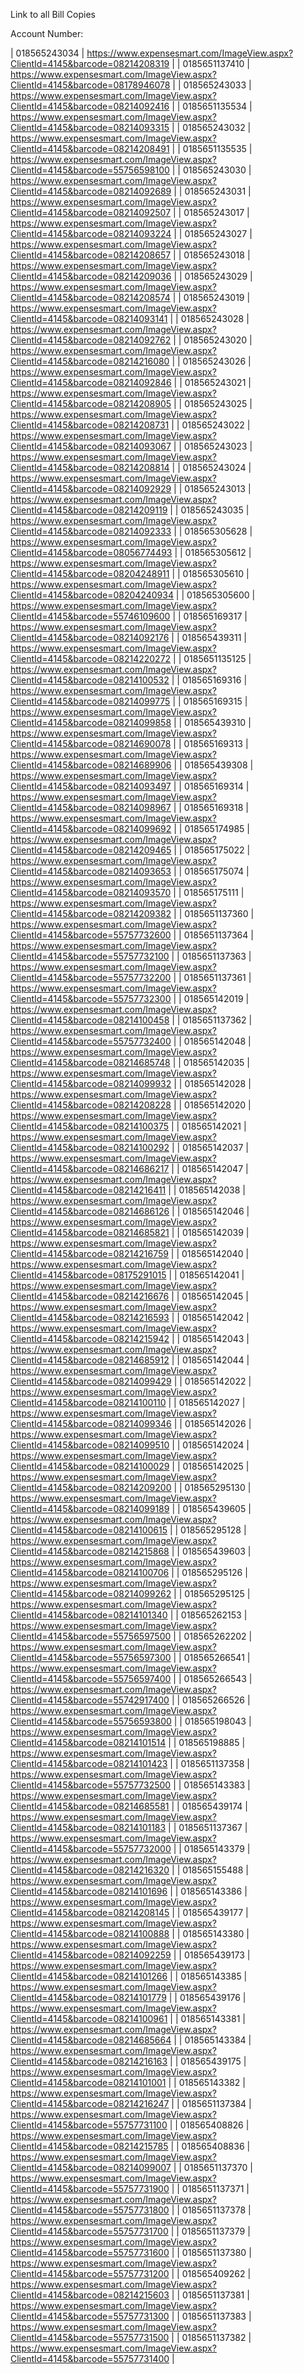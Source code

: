 Link to all Bill Copies

Account Number:

| 018565243034 | https://www.expensesmart.com/ImageView.aspx?ClientId=4145&barcode=08214208319 |
| 0185651137410 | https://www.expensesmart.com/ImageView.aspx?ClientId=4145&barcode=08178946078 |
| 018565243033 | https://www.expensesmart.com/ImageView.aspx?ClientId=4145&barcode=08214092416 |
| 0185651135534 | https://www.expensesmart.com/ImageView.aspx?ClientId=4145&barcode=08214093315 |
| 018565243032 | https://www.expensesmart.com/ImageView.aspx?ClientId=4145&barcode=08214208491 |
| 0185651135535 | https://www.expensesmart.com/ImageView.aspx?ClientId=4145&barcode=55756598100 |
| 018565243030 | https://www.expensesmart.com/ImageView.aspx?ClientId=4145&barcode=08214092689 |
| 018565243031 | https://www.expensesmart.com/ImageView.aspx?ClientId=4145&barcode=08214092507 |
| 018565243017 | https://www.expensesmart.com/ImageView.aspx?ClientId=4145&barcode=08214093224 |
| 018565243027 | https://www.expensesmart.com/ImageView.aspx?ClientId=4145&barcode=08214208657 |
| 018565243018 | https://www.expensesmart.com/ImageView.aspx?ClientId=4145&barcode=08214209036 |
| 018565243029 | https://www.expensesmart.com/ImageView.aspx?ClientId=4145&barcode=08214208574 |
| 018565243019 | https://www.expensesmart.com/ImageView.aspx?ClientId=4145&barcode=08214093141 |
| 018565243028 | https://www.expensesmart.com/ImageView.aspx?ClientId=4145&barcode=08214092762 |
| 018565243020 | https://www.expensesmart.com/ImageView.aspx?ClientId=4145&barcode=08214216080 |
| 018565243026 | https://www.expensesmart.com/ImageView.aspx?ClientId=4145&barcode=08214092846 |
| 018565243021 | https://www.expensesmart.com/ImageView.aspx?ClientId=4145&barcode=08214208905 |
| 018565243025 | https://www.expensesmart.com/ImageView.aspx?ClientId=4145&barcode=08214208731 |
| 018565243022 | https://www.expensesmart.com/ImageView.aspx?ClientId=4145&barcode=08214093067 |
| 018565243023 | https://www.expensesmart.com/ImageView.aspx?ClientId=4145&barcode=08214208814 |
| 018565243024 | https://www.expensesmart.com/ImageView.aspx?ClientId=4145&barcode=08214092929 |
| 018565243013 | https://www.expensesmart.com/ImageView.aspx?ClientId=4145&barcode=08214209119 |
| 018565243035 | https://www.expensesmart.com/ImageView.aspx?ClientId=4145&barcode=08214092333 |
| 018565305628 | https://www.expensesmart.com/ImageView.aspx?ClientId=4145&barcode=08056774493 |
| 018565305612 | https://www.expensesmart.com/ImageView.aspx?ClientId=4145&barcode=08204248911 |
| 018565305610 | https://www.expensesmart.com/ImageView.aspx?ClientId=4145&barcode=08204240934 |
| 018565305600 | https://www.expensesmart.com/ImageView.aspx?ClientId=4145&barcode=55746109600 |
| 018565169317 | https://www.expensesmart.com/ImageView.aspx?ClientId=4145&barcode=08214092176 |
| 018565439311 | https://www.expensesmart.com/ImageView.aspx?ClientId=4145&barcode=08214220272 |
| 0185651135125 | https://www.expensesmart.com/ImageView.aspx?ClientId=4145&barcode=08214100532 |
| 018565169316 | https://www.expensesmart.com/ImageView.aspx?ClientId=4145&barcode=08214099775 |
| 018565169315 | https://www.expensesmart.com/ImageView.aspx?ClientId=4145&barcode=08214099858 |
| 018565439310 | https://www.expensesmart.com/ImageView.aspx?ClientId=4145&barcode=08214690078 |
| 018565169313 | https://www.expensesmart.com/ImageView.aspx?ClientId=4145&barcode=08214689906 |
| 018565439308 | https://www.expensesmart.com/ImageView.aspx?ClientId=4145&barcode=08214093497 |
| 018565169314 | https://www.expensesmart.com/ImageView.aspx?ClientId=4145&barcode=08214098967 |
| 018565169318 | https://www.expensesmart.com/ImageView.aspx?ClientId=4145&barcode=08214099692 |
| 018565174985 | https://www.expensesmart.com/ImageView.aspx?ClientId=4145&barcode=08214209465 |
| 018565175022 | https://www.expensesmart.com/ImageView.aspx?ClientId=4145&barcode=08214093653 |
| 018565175074 | https://www.expensesmart.com/ImageView.aspx?ClientId=4145&barcode=08214093570 |
| 018565175111 | https://www.expensesmart.com/ImageView.aspx?ClientId=4145&barcode=08214209382 |
| 0185651137360 | https://www.expensesmart.com/ImageView.aspx?ClientId=4145&barcode=55757732600 |
| 0185651137364 | https://www.expensesmart.com/ImageView.aspx?ClientId=4145&barcode=55757732100 |
| 0185651137363 | https://www.expensesmart.com/ImageView.aspx?ClientId=4145&barcode=55757732200 |
| 0185651137361 | https://www.expensesmart.com/ImageView.aspx?ClientId=4145&barcode=55757732300 |
| 018565142019 | https://www.expensesmart.com/ImageView.aspx?ClientId=4145&barcode=08214100458 |
| 0185651137362 | https://www.expensesmart.com/ImageView.aspx?ClientId=4145&barcode=55757732400 |
| 018565142048 | https://www.expensesmart.com/ImageView.aspx?ClientId=4145&barcode=08214685748 |
| 018565142035 | https://www.expensesmart.com/ImageView.aspx?ClientId=4145&barcode=08214099932 |
| 018565142028 | https://www.expensesmart.com/ImageView.aspx?ClientId=4145&barcode=08214208228 |
| 018565142020 | https://www.expensesmart.com/ImageView.aspx?ClientId=4145&barcode=08214100375 |
| 018565142021 | https://www.expensesmart.com/ImageView.aspx?ClientId=4145&barcode=08214100292 |
| 018565142037 | https://www.expensesmart.com/ImageView.aspx?ClientId=4145&barcode=08214686217 |
| 018565142047 | https://www.expensesmart.com/ImageView.aspx?ClientId=4145&barcode=08214216411 |
| 018565142038 | https://www.expensesmart.com/ImageView.aspx?ClientId=4145&barcode=08214686126 |
| 018565142046 | https://www.expensesmart.com/ImageView.aspx?ClientId=4145&barcode=08214685821 |
| 018565142039 | https://www.expensesmart.com/ImageView.aspx?ClientId=4145&barcode=08214216759 |
| 018565142040 | https://www.expensesmart.com/ImageView.aspx?ClientId=4145&barcode=08175291015 |
| 018565142041 | https://www.expensesmart.com/ImageView.aspx?ClientId=4145&barcode=08214216676 |
| 018565142045 | https://www.expensesmart.com/ImageView.aspx?ClientId=4145&barcode=08214216593 |
| 018565142042 | https://www.expensesmart.com/ImageView.aspx?ClientId=4145&barcode=08214215942 |
| 018565142043 | https://www.expensesmart.com/ImageView.aspx?ClientId=4145&barcode=08214685912 |
| 018565142044 | https://www.expensesmart.com/ImageView.aspx?ClientId=4145&barcode=08214099429 |
| 018565142022 | https://www.expensesmart.com/ImageView.aspx?ClientId=4145&barcode=08214100110 |
| 018565142027 | https://www.expensesmart.com/ImageView.aspx?ClientId=4145&barcode=08214099346 |
| 018565142026 | https://www.expensesmart.com/ImageView.aspx?ClientId=4145&barcode=08214099510 |
| 018565142024 | https://www.expensesmart.com/ImageView.aspx?ClientId=4145&barcode=08214100029 |
| 018565142025 | https://www.expensesmart.com/ImageView.aspx?ClientId=4145&barcode=08214209200 |
| 018565295130 | https://www.expensesmart.com/ImageView.aspx?ClientId=4145&barcode=08214099189 |
| 018565439605 | https://www.expensesmart.com/ImageView.aspx?ClientId=4145&barcode=08214100615 |
| 018565295128 | https://www.expensesmart.com/ImageView.aspx?ClientId=4145&barcode=08214215868 |
| 018565439603 | https://www.expensesmart.com/ImageView.aspx?ClientId=4145&barcode=08214100706 |
| 018565295126 | https://www.expensesmart.com/ImageView.aspx?ClientId=4145&barcode=08214099262 |
| 018565295125 | https://www.expensesmart.com/ImageView.aspx?ClientId=4145&barcode=08214101340 |
| 018565262153 | https://www.expensesmart.com/ImageView.aspx?ClientId=4145&barcode=55756597500 |
| 018565262202 | https://www.expensesmart.com/ImageView.aspx?ClientId=4145&barcode=55756597300 |
| 018565266541 | https://www.expensesmart.com/ImageView.aspx?ClientId=4145&barcode=55756597400 |
| 018565266543 | https://www.expensesmart.com/ImageView.aspx?ClientId=4145&barcode=55742917400 |
| 018565266526 | https://www.expensesmart.com/ImageView.aspx?ClientId=4145&barcode=55756593800 |
| 018565198043 | https://www.expensesmart.com/ImageView.aspx?ClientId=4145&barcode=08214101514 |
| 018565198885 | https://www.expensesmart.com/ImageView.aspx?ClientId=4145&barcode=08214101423 |
| 0185651137358 | https://www.expensesmart.com/ImageView.aspx?ClientId=4145&barcode=55757732500 |
| 018565143383 | https://www.expensesmart.com/ImageView.aspx?ClientId=4145&barcode=08214685581 |
| 018565439174 | https://www.expensesmart.com/ImageView.aspx?ClientId=4145&barcode=08214101183 |
| 0185651137367 | https://www.expensesmart.com/ImageView.aspx?ClientId=4145&barcode=55757732000 |
| 018565143379 | https://www.expensesmart.com/ImageView.aspx?ClientId=4145&barcode=08214216320 |
| 018565155488 | https://www.expensesmart.com/ImageView.aspx?ClientId=4145&barcode=08214101696 |
| 018565143386 | https://www.expensesmart.com/ImageView.aspx?ClientId=4145&barcode=08214208145 |
| 018565439177 | https://www.expensesmart.com/ImageView.aspx?ClientId=4145&barcode=08214100888 |
| 018565143380 | https://www.expensesmart.com/ImageView.aspx?ClientId=4145&barcode=08214092259 |
| 018565439173 | https://www.expensesmart.com/ImageView.aspx?ClientId=4145&barcode=08214101266 |
| 018565143385 | https://www.expensesmart.com/ImageView.aspx?ClientId=4145&barcode=08214101779 |
| 018565439176 | https://www.expensesmart.com/ImageView.aspx?ClientId=4145&barcode=08214100961 |
| 018565143381 | https://www.expensesmart.com/ImageView.aspx?ClientId=4145&barcode=08214685664 |
| 018565143384 | https://www.expensesmart.com/ImageView.aspx?ClientId=4145&barcode=08214216163 |
| 018565439175 | https://www.expensesmart.com/ImageView.aspx?ClientId=4145&barcode=08214101001 |
| 018565143382 | https://www.expensesmart.com/ImageView.aspx?ClientId=4145&barcode=08214216247 |
| 0185651137384 | https://www.expensesmart.com/ImageView.aspx?ClientId=4145&barcode=55757731100 |
| 018565408826 | https://www.expensesmart.com/ImageView.aspx?ClientId=4145&barcode=08214215785 |
| 018565408836 | https://www.expensesmart.com/ImageView.aspx?ClientId=4145&barcode=08214099007 |
| 0185651137370 | https://www.expensesmart.com/ImageView.aspx?ClientId=4145&barcode=55757731900 |
| 0185651137371 | https://www.expensesmart.com/ImageView.aspx?ClientId=4145&barcode=55757731800 |
| 0185651137378 | https://www.expensesmart.com/ImageView.aspx?ClientId=4145&barcode=55757731700 |
| 0185651137379 | https://www.expensesmart.com/ImageView.aspx?ClientId=4145&barcode=55757731600 |
| 0185651137380 | https://www.expensesmart.com/ImageView.aspx?ClientId=4145&barcode=55757731200 |
| 018565409262 | https://www.expensesmart.com/ImageView.aspx?ClientId=4145&barcode=08214215603 |
| 0185651137381 | https://www.expensesmart.com/ImageView.aspx?ClientId=4145&barcode=55757731300 |
| 0185651137383 | https://www.expensesmart.com/ImageView.aspx?ClientId=4145&barcode=55757731500 |
| 0185651137382 | https://www.expensesmart.com/ImageView.aspx?ClientId=4145&barcode=55757731400 |
